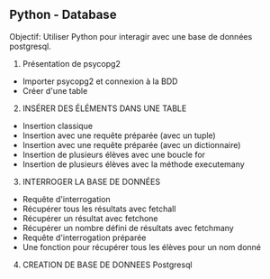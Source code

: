 
Python - Database
---

Objectif: Utiliser Python pour interagir avec une base de données postgresql.


1. Présentation de psycopg2
- Importer psycopg2 et connexion à la BDD
- Créer d'une table 

2. INSÉRER DES ÉLÉMENTS DANS UNE TABLE
- Insertion classique
- Insertion avec une requête préparée (avec un tuple)
- Insertion avec une requête préparée (avec un dictionnaire)
- Insertion de plusieurs élèves avec une boucle for
- Insertion de plusieurs élèves avec la méthode executemany

3. INTERROGER LA BASE DE DONNÉES
- Requête d'interrogation
- Récupérer tous les résultats avec fetchall
- Récupérer un résultat avec fetchone
- Récupérer un nombre défini de résultats avec fetchmany
- Requête d'interrogation préparée
- Une fonction pour récupérer tous les élèves pour un nom donné

4. CREATION DE BASE DE DONNEES Postgresql
